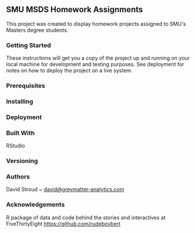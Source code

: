 ## SMU MSDS Homework Assignments
This project was created to display homework projects assigned to SMU's Masters degree students.

### Getting Started  
These instructions will get you a copy of the project up and running on your local machine for development and testing purposes. See deployment for notes on how to deploy the project on a live system.

### Prerequisites

### Installing

### Deployment

### Built With
RStudio

### Versioning

### Authors  
David Stroud ~ david@greymatter-analytics.com

### Acknowledgements
R package of data and code behind the stories and interactives at FiveThirtyEight
<https://github.com/rudeboybert>